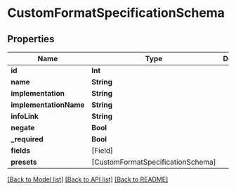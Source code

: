 # CustomFormatSpecificationSchema

## Properties
Name | Type | Description | Notes
------------ | ------------- | ------------- | -------------
**id** | **Int** |  | [optional] 
**name** | **String** |  | [optional] 
**implementation** | **String** |  | [optional] 
**implementationName** | **String** |  | [optional] 
**infoLink** | **String** |  | [optional] 
**negate** | **Bool** |  | [optional] 
**_required** | **Bool** |  | [optional] 
**fields** | [Field] |  | [optional] 
**presets** | [CustomFormatSpecificationSchema] |  | [optional] 

[[Back to Model list]](../README.md#documentation-for-models) [[Back to API list]](../README.md#documentation-for-api-endpoints) [[Back to README]](../README.md)


